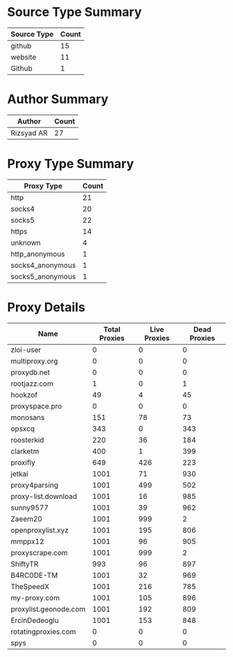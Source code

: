 # Source Type Summary

| Source Type | Count |
|-------------|-------|
| github | 15 |
| website | 11 |
| Github | 1 |


# Author Summary

| Author | Count |
|--------|-------|
| Rizsyad AR | 27 |


# Proxy Type Summary

| Proxy Type | Count |
|------------|-------|
| http | 21 |
| socks4 | 20 |
| socks5 | 22 |
| https | 14 |
| unknown | 4 |
| http_anonymous | 1 |
| socks4_anonymous | 1 |
| socks5_anonymous | 1 |


# Proxy Details

| Name | Total Proxies | Live Proxies | Dead Proxies |
|------|---------------|--------------|---------------|
| zloi-user | 0 | 0 | 0 |
| multiproxy.org | 0 | 0 | 0 |
| proxydb.net | 0 | 0 | 0 |
| rootjazz.com | 1 | 0 | 1 |
| hookzof | 49 | 4 | 45 |
| proxyspace.pro | 0 | 0 | 0 |
| monosans | 151 | 78 | 73 |
| opsxcq | 343 | 0 | 343 |
| roosterkid | 220 | 36 | 184 |
| clarketm | 400 | 1 | 399 |
| proxifly | 649 | 426 | 223 |
| jetkai | 1001 | 71 | 930 |
| proxy4parsing | 1001 | 499 | 502 |
| proxy-list.download | 1001 | 16 | 985 |
| sunny9577 | 1001 | 39 | 962 |
| Zaeem20 | 1001 | 999 | 2 |
| openproxylist.xyz | 1001 | 195 | 806 |
| mmppx12 | 1001 | 96 | 905 |
| proxyscrape.com | 1001 | 999 | 2 |
| ShiftyTR | 993 | 96 | 897 |
| B4RC0DE-TM | 1001 | 32 | 969 |
| TheSpeedX | 1001 | 216 | 785 |
| my-proxy.com | 1001 | 105 | 896 |
| proxylist.geonode.com | 1001 | 192 | 809 |
| ErcinDedeoglu | 1001 | 153 | 848 |
| rotatingproxies.com | 0 | 0 | 0 |
| spys | 0 | 0 | 0 |
